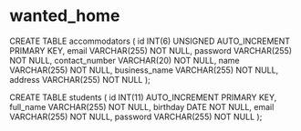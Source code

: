 # wanted_home
CREATE TABLE accommodators (
    id INT(6) UNSIGNED AUTO_INCREMENT PRIMARY KEY,
    email VARCHAR(255) NOT NULL,
    password VARCHAR(255) NOT NULL,
    contact_number VARCHAR(20) NOT NULL,
    name VARCHAR(255) NOT NULL,
    business_name VARCHAR(255) NOT NULL,
    address VARCHAR(255) NOT NULL
);

CREATE TABLE students (
  id INT(11) AUTO_INCREMENT PRIMARY KEY,
  full_name VARCHAR(255) NOT NULL,
  birthday DATE NOT NULL,
  email VARCHAR(255) NOT NULL,
  password VARCHAR(255) NOT NULL
);
